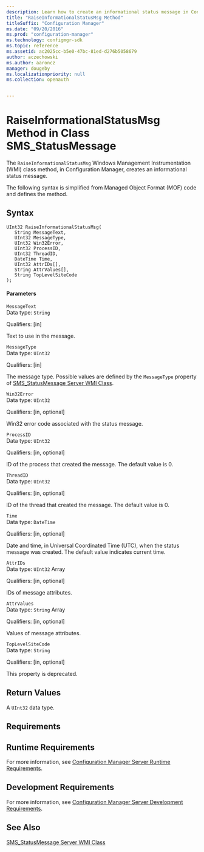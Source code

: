 ```yaml
---
description: Learn how to create an informational status message in Configuration Manager using RaiseInformationalStatusMsg class.
title: "RaiseInformationalStatusMsg Method"
titleSuffix: "Configuration Manager"
ms.date: "09/20/2016"
ms.prod: "configuration-manager"
ms.technology: configmgr-sdk
ms.topic: reference
ms.assetid: ac2025cc-b5e0-47bc-81ed-d276b5058679
author: aczechowski
ms.author: aaroncz
manager: dougeby
ms.localizationpriority: null
ms.collection: openauth


---
```

# RaiseInformationalStatusMsg Method in Class SMS_StatusMessage
The `RaiseInformationalStatusMsg` Windows Management Instrumentation (WMI) class method, in Configuration Manager, creates an informational status message.  

 The following syntax is simplified from Managed Object Format (MOF) code and defines the method.  

## Syntax  

```  
UInt32 RaiseInformationalStatusMsg(  
   String MessageText,  
   UInt32 MessageType,  
   UInt32 Win32Error,  
   UInt32 ProcessID,  
   UInt32 ThreadID,  
   DateTime Time,  
   UInt32 AttrIDs[],  
   String AttrValues[],  
   String TopLevelSiteCode  
);  
```  

#### Parameters  
 `MessageText`  
 Data type: `String`  

 Qualifiers: [in]  

 Text to use in the message.  

 `MessageType`  
 Data type: `UInt32`  

 Qualifiers: [in]  

 The message type. Possible values are defined by the `MessageType` property of [SMS_StatusMessage Server WMI Class](../../../../../develop/reference/core/servers/manage/sms_statusmessage-server-wmi-class.md).  

 `Win32Error`  
 Data type: `UInt32`  

 Qualifiers: [in, optional]  

 Win32 error code associated with the status message.  

 `ProcessID`  
 Data type: `UInt32`  

 Qualifiers: [in, optional]  

 ID of the process that created the message. The default value is 0.  

 `ThreadID`  
 Data type: `UInt32`  

 Qualifiers: [in, optional]  

 ID of the thread that created the message. The default value is 0.  

 `Time`  
 Data type: `DateTime`  

 Qualifiers: [in, optional]  

 Date and time, in Universal Coordinated Time (UTC), when the status message was created. The default value indicates current time.  

 `AttrIDs`  
 Data type: `UInt32` Array  

 Qualifiers: [in, optional]  

 IDs of message attributes.  

 `AttrValues`  
 Data type: `String` Array  

 Qualifiers: [in, optional]  

 Values of message attributes.  

 `TopLevelSiteCode`  
 Data type: `String`  

 Qualifiers: [in, optional]  

 This property is deprecated.  

## Return Values  
 A `UInt32` data type.  

## Requirements  

## Runtime Requirements  
 For more information, see [Configuration Manager Server Runtime Requirements](../../../../../develop/core/reqs/server-runtime-requirements.md).  

## Development Requirements  
 For more information, see [Configuration Manager Server Development Requirements](../../../../../develop/core/reqs/server-development-requirements.md).  

## See Also  
 [SMS_StatusMessage Server WMI Class](../../../../../develop/reference/core/servers/manage/sms_statusmessage-server-wmi-class.md)
